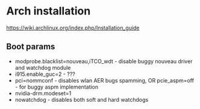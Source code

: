 # Arch installation
https://wiki.archlinux.org/index.php/Installation_guide

## Boot params
- modprobe.blacklist=nouveau,iTCO_wdt - disable buggy nouveau driver and watchdog module
- i915.enable_guc=2 - ???
- pci=nommconf - disables wlan AER bugs spamming, OR pcie_aspm=off - for buggy aspm implementation
- nvidia-drm.modeset=1
- nowatchdog - disables both soft and hard watchdogs

